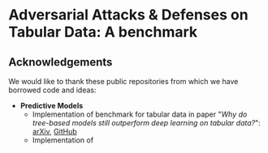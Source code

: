 # Adversarial Attacks & Defenses on Tabular Data: A benchmark


## Acknowledgements

We would like to thank these public repositories from which we have borrowed code and ideas:

- **Predictive Models**
    - Implementation of benchmark for tabular data in paper "*Why do tree-based models still outperform deep learning on tabular data?*": [arXiv](https://arxiv.org/abs/2106.11959), [GitHub](https://github.com/LeoGrin/tabular-benchmark)
    - Implementation of 